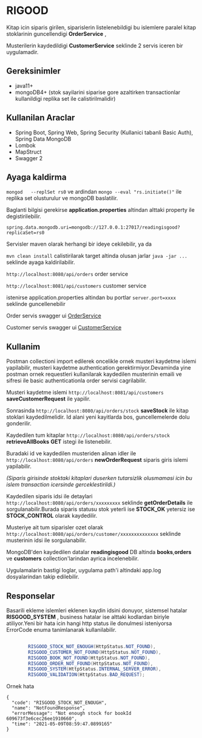 # RIGOOD

Kitap icin siparis girilen, siparislerin listelenebildigi bu islemlere paralel kitap stoklarinin guncellendigi **OrderService** ,

Musterilerin kaydedildigi **CustomerService** seklinde 2 servis iceren bir uygulamadir.

## Gereksinimler
* java11+
* mongoDB4+ (stok sayilarini siparise gore azaltirken transactionlar kullanildigi replika set ile calistirilmalidir)

## Kullanilan Araclar

* Spring Boot, Spring Web, Spring Security (Kullanici tabanli Basic Auth), Spring Data MongoDB
* Lombok
* MapStruct
* Swagger 2


## Ayaga kaldirma
`mongod   --replSet rs0` ve ardindan `mongo --eval "rs.initiate()"` ile replika set olusturulur ve mongoDB baslatilir.

Baglanti bilgisi gerekirse **application.properties** altindan alttaki property ile degistirilebilir.

`spring.data.mongodb.uri=mongodb://127.0.0.1:27017/readingisgood?replicaSet=rs0`

Servisler maven olarak herhangi bir ideye cekilebilir, ya da

`mvn clean install` calistirilarak target altinda olusan jarlar `java -jar ...` seklinde ayaga kaldirilabilir.

`http://localhost:8080/api/orders` order service

`http://localhost:8081/api/customers` customer service

istenirse application.properties altindan bu portlar `server.port=xxxx` seklinde guncellenebilir

Order servis swagger ui [OrderService](http://localhost:8080/swagger-ui.html)

Customer servis swagger ui [CustomerService](http://localhost:8081/swagger-ui.html)


## Kullanim

Postman collectioni import edilerek oncelikle ornek musteri kaydetme islemi yapilabilir, musteri kaydetme authentication gerektirmiyor.Devaminda yine postman ornek requestleri kullanilarak kaydedilen musterinin emaili ve sifresi ile basic authenticationla order servisi cagrilabilir.


Musteri kaydetme islemi `http://localhost:8081/api/customers` **saveCustomerRequest** ile yapilir.

Sonrasinda `http://localhost:8080/api/orders/stock` **saveStock** ile kitap stoklari kaydedilmelidir. Id alani yeni kayitlarda bos, guncellemelerde dolu gonderilir. 

Kaydedilen tum kitaplar `http://localhost:8080/api/orders/stock` **retrieveAllBooks** **GET** istegi ile listenebilir.

Buradaki id ve kaydedilen musteriden alinan idler ile `http://localhost:8080/api/orders` **newOrderRequest** siparis giris islemi yapilabilir.

*(Siparis girisinde stoktaki kitaplari duserken tutarsizlik olusmamasi icin bu islem transaction icersinde gerceklestirildi.)*

Kaydedilen siparis idsi ile detaylari `http://localhost:8080/api/orders/xxxxxxxxx` seklinde **getOrderDetails** ile sorgulanabilir.Burada siparis statusu stok yeterli ise **STOCK_OK** yetersiz ise **STOCK_CONTROL** olarak kaydedilir.

Musteriye ait tum siparisler ozet olarak `http://localhost:8080/api/orders/customer/xxxxxxxxxxxxxx` seklinde musterinin idsi ile sorgulanabilir.

MongoDB'den kaydedilen datalar **readingisgood** DB altinda **books**,**orders** ve **customers** collection'larindan ayrica incelenebilir. 

Uygulamalarin bastigi loglar, uygulama path'i altindaki app.log dosyalarindan takip edilebilir.

## Responselar
Basarili ekleme islemleri eklenen kaydin idsini donuyor, sistemsel hatalar **RISGOOD_SYSTEM** , business hatalar ise alttaki kodlardan biriyle atiliyor.Yeni bir hata icin hangi http status ile donulmesi isteniyorsa ErrorCode enuma tanimlanarak kullanilabilir.
```java
   
        RISGOOD_STOCK_NOT_ENOUGH(HttpStatus.NOT_FOUND),
        RISGOOD_CUSTOMER_NOT_FOUND(HttpStatus.NOT_FOUND),
        RISGOOD_BOOK_NOT_FOUND(HttpStatus.NOT_FOUND),
        RISGOOD_ORDER_NOT_FOUND(HttpStatus.NOT_FOUND),
        RISGOOD_SYSTEM(HttpStatus.INTERNAL_SERVER_ERROR),
        RISGOOD_VALIDATION(HttpStatus.BAD_REQUEST);
  ```
  Ornek hata
  ```
  {
    "code": "RISGOOD_STOCK_NOT_ENOUGH",
    "name": "NotFoundResponse",
    "errorMessage": "Not enough stock for bookId 609673f3e6cec26ee1910660",
    "time": "2021-05-09T08:59:47.0899165"
}
  ```
